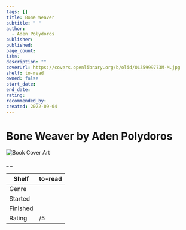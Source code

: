 ```yaml
---
tags: []
title: Bone Weaver
subtitle: " "
author:
  - Aden Polydoros
publisher: 
published: 
page_count: 
isbn: 
description: ""
coverUrl: https://covers.openlibrary.org/b/olid/OL35999773M-M.jpg
shelf: to-read
owned: false
start_date: 
end_date: 
rating: 
recommended_by: 
created: 2022-09-04
---
```


# Bone Weaver by Aden Polydoros

![Book Cover Art](https://covers.openlibrary.org/b/olid/OL35999773M-M.jpg)

_ _

| Shelf | to-read |
| --- | --- |
| Genre |  |
| Started |  |
| Finished |  |
| Rating | /5 |

